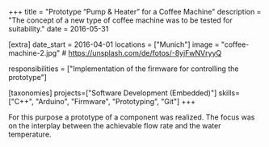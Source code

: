 +++
title = "Prototype “Pump & Heater” for a Coffee Machine"
description = "The concept of a new type of coffee machine was to be tested for suitability."
date = 2016-05-31

[extra]
date_start = 2016-04-01
locations = ["Munich"]
image = "coffee-machine-2.jpg" # https://unsplash.com/de/fotos/-8yjFwNVryyQ

responsibilities = ["Implementation of the firmware for controlling the prototype"]

[taxonomies]
projects=["Software Development (Embedded)"]
skills=["C++", "Arduino", "Firmware", "Prototyping", "Git"]
+++

For this purpose a prototype of a component was realized. The focus was on the interplay between the achievable flow rate and the water temperature.
